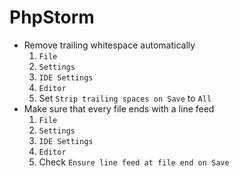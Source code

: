 # PhpStorm

 * Remove trailing whitespace automatically
   1. `File`
   2. `Settings`
   3. `IDE Settings`
   4. `Editor`
   5. Set `Strip trailing spaces on Save` to `All`
 * Make sure that every file ends with a line feed
   1. `File`
   2. `Settings`
   3. `IDE Settings`
   4. `Editor`
   5. Check `Ensure line feed at file end on Save`
